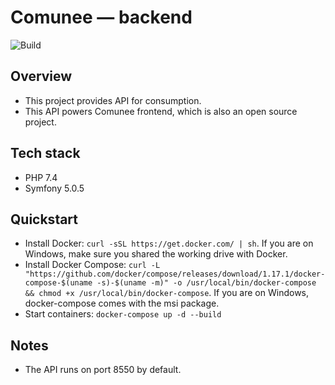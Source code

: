 # Comunee — backend

![Build](https://github.com/mbyakow/comunee-backend/workflows/Build/badge.svg?branch=master)

## Overview

* This project provides API for consumption.
* This API powers Comunee frontend, which is also an open source project.

## Tech stack

* PHP 7.4
* Symfony 5.0.5

## Quickstart

* Install Docker: `curl -sSL https://get.docker.com/ | sh`. If you are on Windows, make sure you shared the working drive with Docker.
* Install Docker Compose: `curl -L "https://github.com/docker/compose/releases/download/1.17.1/docker-compose-$(uname -s)-$(uname -m)" -o /usr/local/bin/docker-compose && chmod +x /usr/local/bin/docker-compose`. If you are on Windows, docker-compose comes with the msi package.
* Start containers: `docker-compose up -d --build`

## Notes

* The API runs on port 8550 by default.
